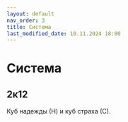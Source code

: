 ```yaml
---
layout: default
nav_order: 3
title: Система
last_modified_date: 10.11.2024 18:00
---
```


# Система

## 2к12

Куб надежды (Н) и куб страха (С).

